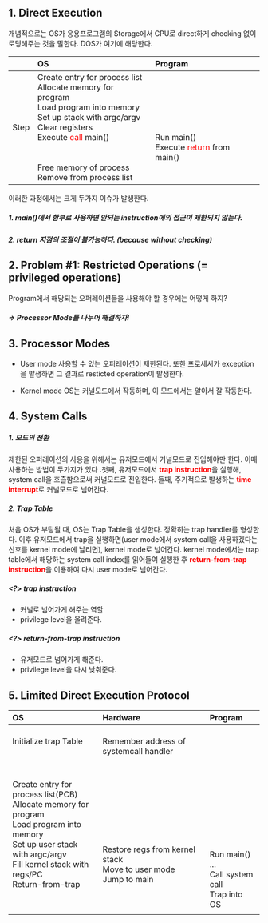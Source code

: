 ## 1. Direct Execution
개념적으로는 OS가 응용프로그램의 Storage에서 CPU로 direct하게 checking 없이 로딩해주는 것을 말한다. DOS가 여기에 해당한다.

|  | OS | Program |
|:--------:|:--------|:--------|
| Step | Create entry for process list<br>Allocate memory for program<br>Load program into memory<br>Set up stack with argc/argv<br>Clear registers<br>Execute <span style="color:red">call</span> main()<br><br><br>Free memory of process<br>Remove from process list | <br><br><br><br>Run main()<br>Execute <span style="color:red">return</span> from main()|

이러한 과정에서는 크게 두가지 이슈가 발생한다.
##### 1. main()에서 함부로 사용하면 안되는 instruction에의 접근이 제한되지 않는다.
##### 2. return 지점의 조절이 불가능하다. (because without checking)

## 2. Problem #1: Restricted Operations (= privileged operations)
Program에서 해당되는 오퍼레이션들을 사용해야 할 경우에는 어떻게 하지?
##### => Processor Mode를 나누어 해결하자!

## 3. Processor Modes
* User mode
사용할 수 있는 오퍼레이션이 제한된다. 또한 프로세서가 exception을 발생하면 그 결과로 resticted operation이 발생한다.

* Kernel mode
OS는 커널모드에서 작동하며, 이 모드에서는 알아서 잘 작동한다.

## 4. System Calls
##### 1. 모드의 전환
 제한된 오퍼레이션의 사용을 위해서는 유저모드에서 커널모드로 진입해야만 한다. 이때 사용하는 방법이 두가지가 있다 .첫째, 유저모드에서 <span style="color:red">**trap instruction**</span>을 실행해, system call을 호출함으로써 커널모드로 진입한다. 둘째, 주기적으로 발생하는 <span style="color:red">**time interrupt**</span>로 커널모드로 넘어간다.

##### 2. Trap Table
 처음 OS가 부팅될 때, OS는 Trap Table을 생성한다. 정확히는 trap handler를 형성한다. 이후 유저모드에서 trap을 실행하면(user mode에서 system call을 사용하겠다는 신호를 kernel mode에 날리면), kernel mode로 넘어간다. kernel mode에서는 trap table에서 해당하는 system call index를 읽어들여 실행한 후 <span style="color:red">**return-from-trap instruction**</span>을 이용하여 다시 user mode로 넘어간다.

##### <?> trap instruction
* 커널로 넘어가게 해주는 역할
* privilege level을 올려준다.

##### <?> return-from-trap instruction
* 유저모드로 넘어가게 해준다.
* privilege level을 다시 낮춰준다.

## 5. Limited Direct Execution Protocol

| OS | Hardware | Program |
|:--------|:--------|:--------|
| Initialize trap Table<br> | <br>Remember address of systemcall handler |  |
| Create entry for process list(PCB)<br>Allocate memory for program<br>Load program into memory<br>Set up user stack with argc/argv<br>Fill kernel stack with regs/PC<br>Return-from-trap| <br><br><br><br><br><br>Restore regs from kernel stack<br>Move to user mode<br>Jump to main | <br><br><br><br><br><br><br><br><br>Run main()<br>...<br>Call system call<br>Trap into OS |
|  |  |  |